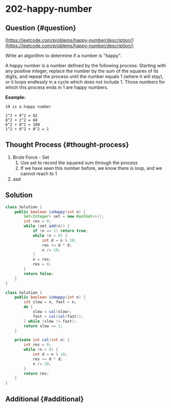 # 202-happy-number

## Question {#question}

[https://leetcode.com/problems/happy-number/description/](https://leetcode.com/problems/happy-number/description/)

Write an algorithm to determine if a number is "happy".

A happy number is a number defined by the following process: Starting with any positive integer, replace the number by the sum of the squares of its digits, and repeat the process until the number equals 1 \(where it will stay\), or it loops endlessly in a cycle which does not include 1. Those numbers for which this process ends in 1 are happy numbers.

**Example:**

```text
19 is a happy number

1^2 + 9^2 = 82
8^2 + 2^2 = 68
6^2 + 8^2 = 100
1^2 + 0^2 + 0^2 = 1
```

## Thought Process {#thought-process}

1. Brute Force - Set
   1. Use set to record the squared sum through the process
   2. If we have seen this number before, we know there is loop, and we cannot reach to 1
2. asd

## Solution

```java
class Solution {
    public boolean isHappy(int n) {
        Set<Integer> set = new HashSet<>();
        int res = 0;
        while (set.add(n)) {
            if (n == 1) return true;
            while (n > 0) {
                int d = n % 10;
                res += d * d;
                n /= 10;
            }
            n = res;
            res = 0;
        }
        return false;
    }
}
```

```java
class Solution {
    public boolean isHappy(int n) {
        int slow = n, fast = n;
        do {
            slow = cal(slow);
            fast = cal(cal(fast));
        } while (slow != fast);
        return slow == 1;
    }

    private int cal(int n) {
        int res = 0;
        while (n > 0) {
            int d = n % 10;
            res += d * d;
            n /= 10;
        }
        return res;
    }
}
```

## Additional {#additional}

